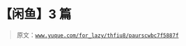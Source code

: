 # 【闲鱼】3 篇

> 原文：[`www.yuque.com/for_lazy/thfiu8/paurscwbc7f5887f`](https://www.yuque.com/for_lazy/thfiu8/paurscwbc7f5887f)



